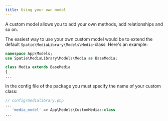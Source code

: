 ```yaml
---
title: Using your own model
---
```


A custom model allows you to add your own methods, add relationships and so on.

The easiest way to use your own custom model would be to extend the
default `Spatie\MediaLibrary\Models\Media`-class. Here's an example:

```php
namespace App\Models;
use Spatie\MediaLibrary\Models\Media as BaseMedia;

class Media extends BaseMedia
{
...
```

In the config file of the package you must specify the name of your custom class:

```php
// config/medialibrary.php
...
   'media_model' => App\Models\CustomMedia::class
...
```
